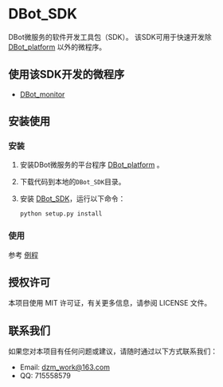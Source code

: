 # DBot_SDK

DBot微服务的软件开发工具包（SDK）。
该SDK可用于快速开发除 [DBot_platform]((https://github.com/dzming-git/DBot_platform)) 以外的微程序。

## 使用该SDK开发的微程序

- [DBot_monitor](https://github.com/dzming-git/DBot_monitor)

## 安装使用

### 安装

1. 安装DBot微服务的平台程序 [DBot_platform](https://github.com/dzming-git/DBot_platform) 。

3. 下载代码到本地的`DBot_SDK`目录。

4. 安装 [DBot_SDK](https://github.com/dzming-git/DBot_SDK)，运行以下命令：

   ``` python
   python setup.py install
   ```

### 使用

参考 [例程](https://github.com/dzming-git/DBot_SDK/tree/main/example)

## 授权许可

本项目使用 MIT 许可证，有关更多信息，请参阅 LICENSE 文件。

## 联系我们

如果您对本项目有任何问题或建议，请随时通过以下方式联系我们：

- Email: dzm_work@163.com
- QQ: 715558579